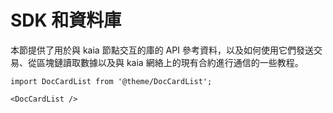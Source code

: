 # SDK 和資料庫

本節提供了用於與 kaia 節點交互的庫的 API 參考資料，以及如何使用它們發送交易、從區塊鏈讀取數據以及與 kaia 網絡上的現有合約進行通信的一些教程。

```mdx-code-block
import DocCardList from '@theme/DocCardList';

<DocCardList />
```